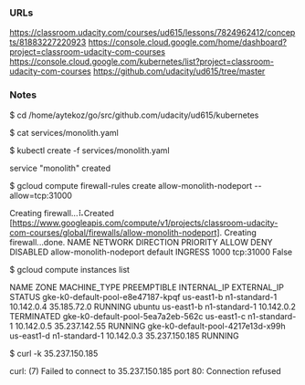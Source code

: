 ### URLs
https://classroom.udacity.com/courses/ud615/lessons/7824962412/concepts/81883227220923
https://console.cloud.google.com/home/dashboard?project=classroom-udacity-com-courses
https://console.cloud.google.com/kubernetes/list?project=classroom-udacity-com-courses
https://github.com/udacity/ud615/tree/master

### Notes

$ cd /home/aytekoz/go/src/github.com/udacity/ud615/kubernetes

$ cat services/monolith.yaml

$ kubectl create -f services/monolith.yaml

service "monolith" created

$ gcloud compute firewall-rules create allow-monolith-nodeport --allow=tcp:31000

Creating firewall...⠧Created [https://www.googleapis.com/compute/v1/projects/classroom-udacity-com-courses/global/firewalls/allow-monolith-nodeport].
Creating firewall...done.
NAME                     NETWORK  DIRECTION  PRIORITY  ALLOW      DENY  DISABLED
allow-monolith-nodeport  default  INGRESS    1000      tcp:31000        False

$ gcloud compute instances list

NAME                               ZONE        MACHINE_TYPE   PREEMPTIBLE  INTERNAL_IP  EXTERNAL_IP     STATUS
gke-k0-default-pool-e8e47187-kpqf  us-east1-b  n1-standard-1               10.142.0.4   35.185.72.0     RUNNING
ubuntu                             us-east1-b  n1-standard-1               10.142.0.2                   TERMINATED
gke-k0-default-pool-5ea7a2eb-562c  us-east1-c  n1-standard-1               10.142.0.5   35.237.142.55   RUNNING
gke-k0-default-pool-4217e13d-x99h  us-east1-d  n1-standard-1               10.142.0.3   35.237.150.185  RUNNING

$ curl -k 35.237.150.185

curl: (7) Failed to connect to 35.237.150.185 port 80: Connection refused